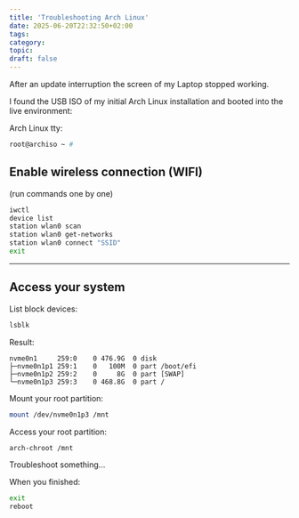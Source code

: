 ```yaml
---
title: 'Troubleshooting Arch Linux'
date: 2025-06-20T22:32:50+02:00
tags:
category:
topic:
draft: false
---
```


<!--more-->



After an update interruption the screen of my Laptop stopped working.

I found the USB ISO of my initial Arch Linux installation and booted into the live environment:

Arch Linux tty:

```bash
root@archiso ~ #
```

## Enable wireless connection (WIFI)

(run commands one by one)

```bash
iwctl
device list
station wlan0 scan
station wlan0 get-networks
station wlan0 connect "SSID"
exit
```

---

## Access your system

List block devices:

```bash
lsblk
```

Result:

```
nvme0n1     259:0    0 476.9G  0 disk 
├─nvme0n1p1 259:1    0   100M  0 part /boot/efi
├─nvme0n1p2 259:2    0     8G  0 part [SWAP]
└─nvme0n1p3 259:3    0 468.8G  0 part /
```

Mount your root partition:

```bash
mount /dev/nvme0n1p3 /mnt
```

Access your root partition: 
 
```bash
arch-chroot /mnt
```

Troubleshoot something...

When you finished:

```bash
exit
reboot
```



